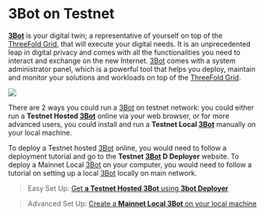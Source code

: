 # 3Bot on Testnet

**[3Bot](threefold__3bot_def)** is your digital twin; a representative of yourself on top of the [ThreeFold Grid](threefold__threefold_grid), that will execute your digital needs. It is an unprecedented leap in digital privacy and comes with all the functionalities you need to interact and exchange on the new Internet. [3Bot](threefold__3bot_def) comes with a system administrator panel, which is a powerful tool that helps you deploy, maintain and monitor your solutions and workloads on top of the [ThreeFold Grid](threefold__threefold_grid).

![](sdk__hosted3bot.png  )

There are 2 ways you could run a [3Bot](threefold__3bot_def) on testnet network: you could either run a **Testnet Hosted [3Bot](threefold__3bot_def)** online via your web browser, or for more advanced users, you could install and run a **Testnet Local [3Bot](threefold__3bot_def)** manually on your local machine.

To deploy a Testnet hosted [3Bot](threefold__3bot_def) online, you would need to follow a deployment tutorial and go to the **Testnet [3Bot](threefold__3bot_def) D Deployer** website. To deploy a Mainnet Local [3Bot](threefold__3bot_def) on your computer, you would need to follow a tutorial on setting up a local [3Bot](threefold__3bot_def) locally on main network.

> Easy Set Up: [Get **a Testnet Hosted 3Bot** using **3bot Deployer**](sdk__3bot_deployer.md)

> Advanced Set Up: [Create a **Mainnet Local 3Bot** on your local machine](sdk__3bot_local_install.md)